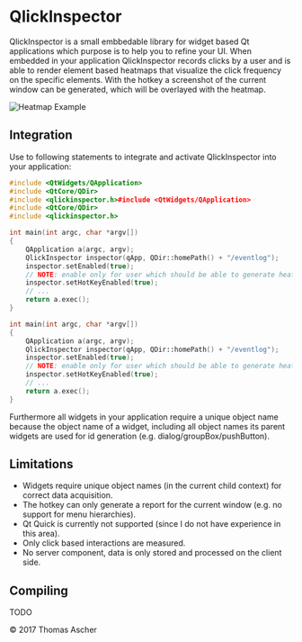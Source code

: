 # QlickInspector

QlickInspector is a small embbedable library for widget based Qt applications which purpose is to help you to refine your UI. When embedded in your application QlickInspector records clicks by a user and is able to render element based heatmaps that visualize the click frequency on the specific elements. With the hotkey <F12> a screenshot of the current window can be generated, which will be overlayed with the heatmap. 

![Heatmap Example](https://cloud.githubusercontent.com/assets/13846346/26528919/1a6849c4-43b6-11e7-88fe-f5f6f40f512d.png)

## Integration

Use to following statements to integrate and activate QlickInspector into your application:

```cpp
#include <QtWidgets/QApplication>
#include <QtCore/QDir>
#include <qlickinspector.h>#include <QtWidgets/QApplication>
#include <QtCore/QDir>
#include <qlickinspector.h>

int main(int argc, char *argv[])
{
    QApplication a(argc, argv);
    QlickInspector inspector(qApp, QDir::homePath() + "/eventlog");
    inspector.setEnabled(true);
    // NOTE: enable only for user which should be able to generate heatmap reports
    inspector.setHotKeyEnabled(true);
    // ...
    return a.exec();
}

int main(int argc, char *argv[])
{
    QApplication a(argc, argv);
    QlickInspector inspector(qApp, QDir::homePath() + "/eventlog");
    inspector.setEnabled(true);
    // NOTE: enable only for user which should be able to generate heatmap reports
    inspector.setHotKeyEnabled(true);
    // ...
    return a.exec();
}
```

Furthermore all widgets in your application require a unique object name because the object name of a widget, including all object names its parent widgets are used for id generation (e.g. dialog/groupBox/pushButton).

## Limitations

- Widgets require unique object names (in the current child context) for correct data acquisition.
- The hotkey can only generate a report for the current window (e.g. no support for menu hierarchies).
- Qt Quick is currently not supported (since I do not have experience in this area).
- Only click based interactions are measured.
- No server component, data is only stored and processed on the client side.

## Compiling

TODO

© 2017 Thomas Ascher
